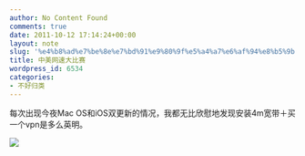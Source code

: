 ```yaml
---
author: No Content Found
comments: true
date: 2011-10-12 17:14:24+00:00
layout: note
slug: '%e4%b8%ad%e7%be%8e%e7%bd%91%e9%80%9f%e5%a4%a7%e6%af%94%e8%b5%9b'
title: 中美网速大比赛
wordpress_id: 6534
categories:
- 不好归类
---
```


每次出现今夜Mac OS和iOS双更新的情况，我都无比欣慰地发现安装4m宽带＋买一个vpn是多么英明。





![](http://media.tumblr.com/tumblr_lsyqjoUuoK1qz6vj8.png)
